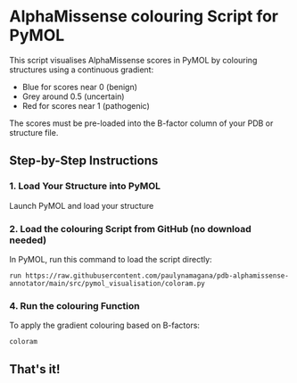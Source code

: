 # AlphaMissense colouring Script for PyMOL
This script visualises AlphaMissense scores in PyMOL by colouring structures using a continuous gradient:

- Blue for scores near 0 (benign)
- Grey around 0.5 (uncertain)
- Red for scores near 1 (pathogenic)

The scores must be pre-loaded into the B-factor column of your PDB or structure file.


## Step-by-Step Instructions

### 1. Load Your Structure into PyMOL
Launch PyMOL and load your structure


### 2. Load the colouring Script from GitHub (no download needed)
In PyMOL, run this command to load the script directly:

```
run https://raw.githubusercontent.com/paulynamagana/pdb-alphamissense-annotator/main/src/pymol_visualisation/coloram.py
```

### 4. Run the colouring Function
To apply the gradient colouring based on B-factors:

```
coloram
```

## That's it!

